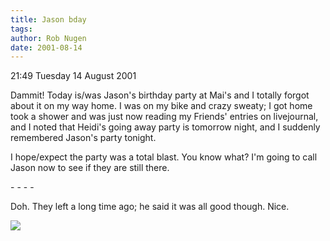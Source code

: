 ```yaml
---
title: Jason bday
tags: 
author: Rob Nugen
date: 2001-08-14
---
```


<p class=date>21:49 Tuesday 14 August 2001</p>

<p>Dammit!  Today is/was Jason's birthday party at
Mai's and I totally forgot about it on my way home.  I
was on my bike and crazy sweaty; I got home took a
shower and was just now reading my Friends' entries on
livejournal, and I noted that Heidi's going away party
is tomorrow night, and I suddenly remembered Jason's
party tonight.</p>

<p>I hope/expect the party was a total blast.  You
know what?  I'm going to call Jason now to see if they
are still there.</p>

<p>- - - -</p>

<p>Doh.  They left a long time ago; he said it was all
good though.  Nice.</p>

<p><img src="/images/rob/wL-ROB.gif"/></p>
